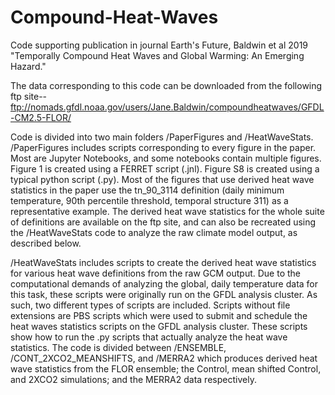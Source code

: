 # Compound-Heat-Waves

Code supporting publication in journal Earth's Future, Baldwin et al 2019 "Temporally Compound Heat Waves and Global Warming: An Emerging Hazard."

The data corresponding to this code can be downloaded from the following ftp site-- ftp://nomads.gfdl.noaa.gov/users/Jane.Baldwin/compoundheatwaves/GFDL-CM2.5-FLOR/

Code is divided into two main folders /PaperFigures and /HeatWaveStats.
/PaperFigures includes scripts corresponding to every figure in the paper. Most are Jupyter Notebooks, and some notebooks contain multiple figures. Figure 1 is created using a FERRET script (.jnl). Figure S8 is created using a typical python script (.py). Most of the figures that use derived heat wave statistics in the paper use the tn_90_3114 definition (daily minimum temperature, 90th percentile threshold, temporal structure 311) as a representative example. The derived heat wave statistics for the whole suite of definitions are available on the ftp site, and can also be recreated using the /HeatWaveStats code to analyze the raw climate model output, as described below.

/HeatWaveStats includes scripts to create the derived heat wave statistics for various heat wave definitions from the raw GCM output. Due to the computational demands of analyzing the global, daily temperature data for this task, these scripts were originally run on the GFDL analysis cluster. As such, two different types of scripts are included. Scripts without file extensions are PBS scripts which were used to submit and schedule the heat waves statistics scripts on the GFDL analysis cluster. These scripts show how to run the .py scripts that actually analyze the heat wave statistics. The code is divided between /ENSEMBLE, /CONT_2XCO2_MEANSHIFTS, and /MERRA2 which produces derived heat wave statistics from the FLOR ensemble; the Control, mean shifted Control, and 2XCO2 simulations; and the MERRA2 data respectively.

